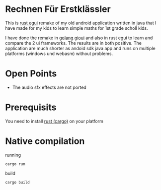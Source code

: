 # Rechnen Für Erstklässler

This is [rust egui](https://github.com/emilk/egui) remake of my old android application written in java that I have made for my kids
to learn simple maths for 1st grade scholl kids.

I have done the remake in [golang gioui](https://github.com/xdobry/rechnenfuererstklaessler/tree/main) and also in rust egui to learn and compare the 2 ui frameworks.
The results are in both positive.
The application are much shorter as andoid sdk java app and runs on multiple platforms (windows und webasm) without problems.


# Open Points

* The audio sfx effects are not ported

# Prerequisits

You need to install [rust (cargo)](https://www.rust-lang.org/) on your platform


# Native compilation

running

    cargo run

build

    cargo build


